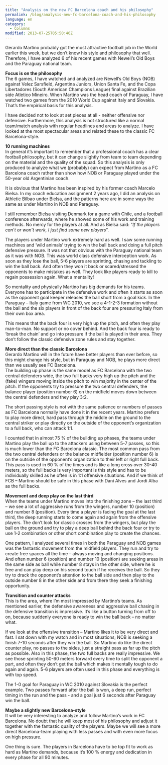 ```yaml
---
title: "Analysis on the new FC Barcelona coach and his philosophy"
permalink: /blog/analysis-new-fc-barcelona-coach-and-his-philosophy
language: en
category:
  - Columns
modified: 2013-07-25T05:50:46Z
---
```


Gerardo Martino probably got the most attractive football job in the World earlier this week, but we don’t know his style and philosophy that well. Therefore, I have analyzed 6 of his recent games with Newell’s Old Boys and the Paraguay national team.

  
**Focus is on the philosophy**  
The 6 games, I have watched and analyzed are Newell’s Old Boys (NOB) against Velez Sarsfield, Argentina Juniors, Union Santa Fe, and the Copa Libertadores (South American Champions League) final against Brazilian side Atletico Mineiro. When Martino was the head coach of Paraguay, I have watched two games from the 2010 World Cup against Italy and Slovakia. That’s the empirical basis for this analysis.

I have decided not to look at set pieces at all - neither offensive nor defensive. Furthermore, this analysis is not structured like a normal team/match analysis with regular headlines and areas to analyze. I have looked at the most spectacular areas and related these to the classic FC Barcelona-style.

  
**10 running machines**  
In general it’s important to remember that a professional coach has a clear football philosophy, but it can change slightly from team to team depending on the material and the quality of the squad. So this analysis is only produced to analyze what we (probably) can expect from Martino as a FC Barcelona coach rather than show how NOB or Paraguay played under the 50-year old Argentinian coach.

It is obvious that Martino has been inspired by his former coach Marcelo Bielsa. In my coach education assignment 2 years ago, I did an analysis on Athletic Bilbao under Bielsa, and the patterns here are in some ways the same as under Martino in NOB and Paraguay.

I still remember Bielsa visiting Denmark for a game with Chile, and a football conference afterwards, where he showed some of his work and training methods. No mercy for the players at all. And as Bielsa said: “_If the players can’t or won’t work, I just find some new players_”.

The players under Martino work extremely hard as well. I saw some running machines and ‘wild animals’ trying to win the ball back and doing a full pitch defensive pressure. It was not that obvious with the Paraguay national team as it was with NOB. This was world class defensive interception work. As soon as they lose the ball, 5-6 players are sprinting, chasing and tackling to win the ball back. And often they won it back or scared/stressed the opponents to make mistakes as well. They look like players ready to kill to regain possession again. What a mentality!

So mentality and physically Martino has big demands for his teams. Everyone has to participate in the defensive work and often it starts as soon as the opponent goal keeper releases the ball short from a goal kick. In the Paraguay – Italy game from WC 2010, we see a 4-1-2-3 formation without the ball and the six players in front of the back four are pressuring Italy from their own box area.

This means that the back four is very high up the pitch, and often they play man-to-man. No support or no cover behind. And the back four is ready to ‘break the chain’ and go into pressure if the ball is played in their area. They don’t follow the classic defensive zone rules and stay together.

  
**More direct than the classic Barcelona**  
Gerardo Martino will in the future have better players than ever before, so this might change his style, but in Paraguay and NOB, he plays more direct than we usually see FC Barcelona.  
The building up phase is the same model as FC Barcelona with the two central defenders wide, the two full backs very high up the pitch and the (fake) wingers moving inside the pitch to win majority in the center of the pitch. If the opponents try to pressure the two central defenders, the balance player (position number 6) on the midfield moves down between the central defenders and they play 3:2.

The short passing style is not with the same patience or numbers of passes as FC Barcelona normally have done it in the recent years. Martino prefers to play more direct, hard pass through the middle on the ground to the central striker or play directly on the outside of the opponent’s organization to a full back, who can attack 1:1.

I counted that in almost 75 % of the building up phases, the teams under Martino play the ball up to the attackers using between 5-7 passes, so this is much lower than the FC Barcelona classic. The most common pass from the two central defenders or the balance midfielder (position number 6) is on the outside of the opponent’s organization to their left or right full back. This pass is used in 60 % of the times and is like a long cross over 30-40 meters, so the full backs is very important is this style and has to be individually skilled as he often is in 1:1 offensive situations. And if we think of FCB – Martino should be safe in this phase with Dani Alves and Jordi Alba as the full backs.

  
**Movement and deep play on the last third**  
When the teams under Martino moves into the finishing zone – the last third – we see a lot of aggressive runs from the wingers, number 10 (position) and number 8 (position). Every time a player is facing the goal at the last third, the deep running starts to come again and again from the offensive players. The don’t look for classic crosses from the wingers, but play the ball on the ground and try to play a deep ball behind the back four or try to use 1-2 combination or other short combination play to create the chances.

One pattern, I analyzed several times in both the Paraguay and NOB games was the fantastic movement from the midfield players. They run and try to create free spaces all the time – always moving and changing positions. And often number 6 (position) and number 10 (position) are seeking areas in the same side as ball while number 8 stays in the other side, where he is free and can play deep on his second touch if he receives the ball. So they try to drack the opponent’s attention to the ball side and then play to the outside number 8 in the other side and from there they seek a finishing opportunity.

  
**Transition and counter attacks**  
This is the area, where I’m most impressed by Martino’s teams. As mentioned earlier, the defensive awareness and aggressive ball chasing in the defensive transition is impressive. It’s like a button turning from off to on, because suddenly everyone is ready to win the ball back – no matter what.

If we look at the offensive transition – Martino likes it to be very direct and fast. I sat down with my watch and in most situations; NOB is seeking a finish 7-10 seconds after they win the ball. So Martino do like the direct counter play, no passes to the sides, just a straight pass as far up the pitch as possible. Also in this phase, the two full backs are really impressive. We see those sprinting 50-60 meters forward every time to split the opponent a part, and often they don’t get the ball which makes it mentally tough to do again and again. 5-6 players are often used in this phase and everything is with top speed.

The 1-0 goal for Paraguay in WC 2010 against Slovakia is the perfect example. Two passes forward after the ball is won, a deep run, perfect timing in the run and the pass - and a goal just 6 seconds after Paraguay win the ball.

  
**Maybe a slightly new Barcelona-style**  
It will be very interesting to analyze and follow Martino’s work in FC Barcelona. No doubt that he will keep most of his philosophy and adjust it together with the fantastic quality of the players. Maybe we will see a more direct Barcelona-team playing with less passes and with even more focus on high pressure.

One thing is sure. The players in Barcelona have to be top fit to work as hard as Martino demands, because it’s 100 % energy and dedication in every phase for all 90 minutes.

